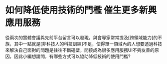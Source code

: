 # 如何降低使用技術的門檻 催生更多新興應用服務
從兩次的實體會議與先前平台留言可以發現，與會專家常常提及[跨領域能力]的不族，其中一點就是[非科技人的科技訓練]不足，使得單一領域內的人想要透過科技來解決自己面對的問題是往往不斷碰壁，間接成為很多應用服務UI不夠友善的原因，因此小編想請問，有哪些方式可以協助降低技術的使用門檻?

